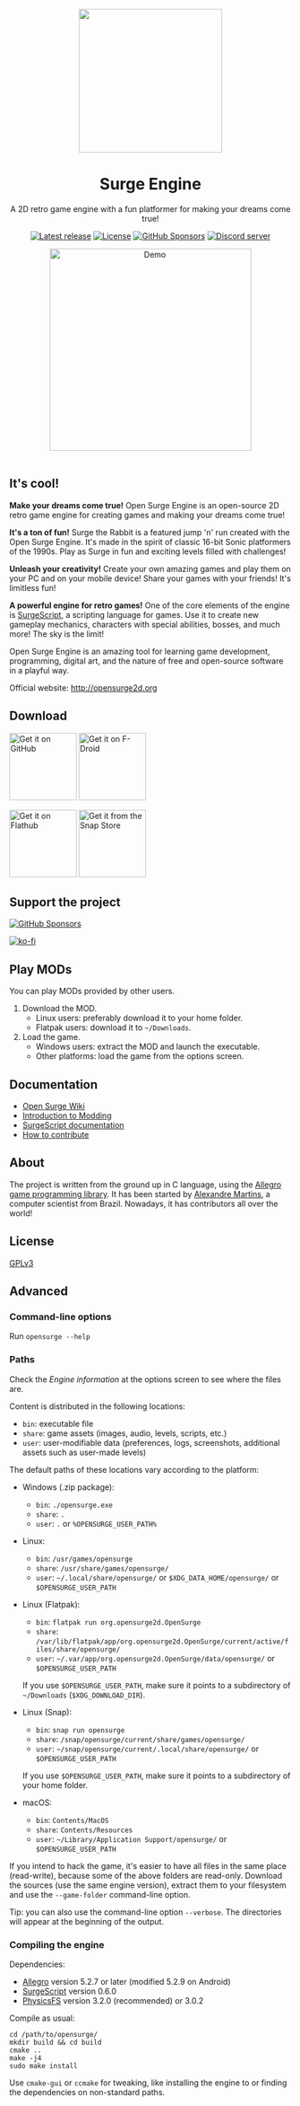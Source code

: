 <div align="center"><br>
<img src="https://opensurge2d.org/img/surge_profile.webp" height="256">
<h1>Surge Engine</h1>

A 2D retro game engine with a fun platformer for making your dreams come true!

[![Latest release](https://img.shields.io/github/v/release/alemart/opensurge?color=blue)](https://github.com/alemart/opensurge/releases)
[![License](https://img.shields.io/github/license/alemart/opensurge?color=brightgreen)](#license)
[![GitHub Sponsors](https://img.shields.io/github/sponsors/alemart?logo=github)](https://github.com/sponsors/alemart)
[![Discord server](https://img.shields.io/discord/493384707937927178?color=5662f6&logo=discord&logoColor=white)](https://discord.gg/w8JqM7m)

<img src="https://opensurge2d.org/surge-demo.gif" alt="Demo" height="360">
<br><br>
</div>

## It's cool!

**Make your dreams come true!** Open Surge Engine is an open-source 2D retro game engine for creating games and making your dreams come true!

**It's a ton of fun!** Surge the Rabbit is a featured jump 'n' run created with the Open Surge Engine. It's made in the spirit of classic 16-bit Sonic platformers of the 1990s. Play as Surge in fun and exciting levels filled with challenges!

**Unleash your creativity!** Create your own amazing games and play them on your PC and on your mobile device! Share your games with your friends! It's limitless fun!

**A powerful engine for retro games!** One of the core elements of the engine is [SurgeScript](https://github.com/alemart/surgescript), a scripting language for games. Use it to create new gameplay mechanics, characters with special abilities, bosses, and much more! The sky is the limit!

Open Surge Engine is an amazing tool for learning game development, programming, digital art, and the nature of free and open-source software in a playful way.

Official website: http://opensurge2d.org

## Download

[<img src="https://opensurge2d.org/img/badge_github.png" height="120" alt="Get it on GitHub">](https://github.com/alemart/opensurge/releases)
[<img src="https://opensurge2d.org/img/badge_fdroid.png" height="120" alt="Get it on F-Droid">](https://f-droid.org/packages/org.opensurge2d.surgeengine)

[<img src="https://opensurge2d.org/img/badge_flathub.png" height="120" alt="Get it on Flathub">](https://flathub.org/apps/org.opensurge2d.OpenSurge)
[<img src="https://opensurge2d.org/img/badge_snapcraft.png" height="120" alt="Get it from the Snap Store">](https://snapcraft.io/opensurge)

## Support the project

[![GitHub Sponsors](https://img.shields.io/github/sponsors/alemart?style=social&logo=github&label=Sponsors)](https://github.com/sponsors/alemart)

[![ko-fi](https://ko-fi.com/img/githubbutton_sm.svg)](https://ko-fi.com/J3J41O00K)

## Play MODs

You can play MODs provided by other users.

1. Download the MOD.
    - Linux users: preferably download it to your home folder.
    - Flatpak users: download it to `~/Downloads`.
2. Load the game.
    - Windows users: extract the MOD and launch the executable.
    - Other platforms: load the game from the options screen.

## Documentation

* [Open Surge Wiki](https://wiki.opensurge2d.org)
* [Introduction to Modding](https://wiki.opensurge2d.org/Introduction_to_Modding)
* [SurgeScript documentation](https://docs.opensurge2d.org)
* [How to contribute](https://github.com/alemart/opensurge/blob/master/CONTRIBUTING.md)

## About

The project is written from the ground up in C language, using the [Allegro game programming library](http://liballeg.org). It has been started by [Alexandre Martins](http://github.com/alemart), a computer scientist from Brazil. Nowadays, it has contributors all over the world!

## License

[GPLv3](https://github.com/alemart/opensurge/blob/master/LICENSE)

## Advanced

### Command-line options

Run `opensurge --help`

### Paths

Check the *Engine information* at the options screen to see where the files are.

Content is distributed in the following locations:

- `bin`: executable file
- `share`: game assets (images, audio, levels, scripts, etc.)
- `user`: user-modifiable data (preferences, logs, screenshots, additional assets such as user-made levels)

The default paths of these locations vary according to the platform:

- Windows (.zip package):
    * `bin`: `./opensurge.exe`
    * `share`: `.`
    * `user`: `.` or `%OPENSURGE_USER_PATH%`

- Linux:
    * `bin`: `/usr/games/opensurge`
    * `share`: `/usr/share/games/opensurge/`
    * `user`: `~/.local/share/opensurge/` or `$XDG_DATA_HOME/opensurge/` or `$OPENSURGE_USER_PATH`

- Linux (Flatpak):
    * `bin`: `flatpak run org.opensurge2d.OpenSurge`
    * `share`: `/var/lib/flatpak/app/org.opensurge2d.OpenSurge/current/active/files/share/opensurge/`
    * `user`: `~/.var/app/org.opensurge2d.OpenSurge/data/opensurge/` or `$OPENSURGE_USER_PATH`

    If you use `$OPENSURGE_USER_PATH`, make sure it points to a subdirectory of `~/Downloads` (`$XDG_DOWNLOAD_DIR`).

- Linux (Snap):
    * `bin`: `snap run opensurge`
    * `share`: `/snap/opensurge/current/share/games/opensurge/`
    * `user`: `~/snap/opensurge/current/.local/share/opensurge/` or `$OPENSURGE_USER_PATH`

    If you use `$OPENSURGE_USER_PATH`, make sure it points to a subdirectory of your home folder.

- macOS:
    * `bin`: `Contents/MacOS`
    * `share`: `Contents/Resources`
    * `user`: `~/Library/Application Support/opensurge/` or `$OPENSURGE_USER_PATH`

If you intend to hack the game, it's easier to have all files in the same place (read-write), because some of the above folders are read-only. Download the sources (use the same engine version), extract them to your filesystem and use the `--game-folder` command-line option.

Tip: you can also use the command-line option `--verbose`. The directories will appear at the beginning of the output.

### Compiling the engine

Dependencies:

* [Allegro](http://liballeg.org) version 5.2.7 or later (modified 5.2.9 on Android)
* [SurgeScript](http://github.com/alemart/surgescript) version 0.6.0
* [PhysicsFS](https://github.com/icculus/physfs) version 3.2.0 (recommended) or 3.0.2

Compile as usual:

```
cd /path/to/opensurge/
mkdir build && cd build
cmake ..
make -j4
sudo make install
```

Use `cmake-gui` or `ccmake` for tweaking, like installing the engine to or finding the dependencies on non-standard paths.

